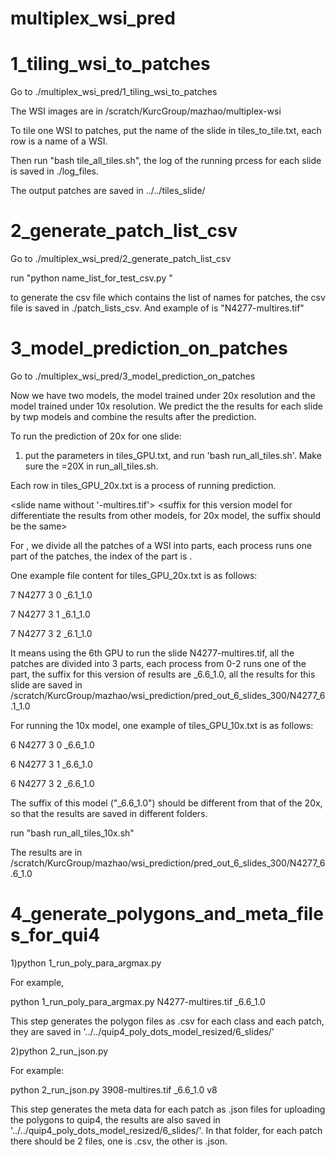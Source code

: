 # multiplex_wsi_pred
# 1_tiling_wsi_to_patches  

Go to ./multiplex_wsi_pred/1_tiling_wsi_to_patches

The WSI images are in /scratch/KurcGroup/mazhao/multiplex-wsi

To tile one WSI to patches, put the name of the slide in tiles_to_tile.txt, each row is a name of a WSI.

Then run "bash tile_all_tiles.sh", the log of the running prcess for each slide is saved in ./log_files.

The output patches are saved in ../../tiles_slide/

# 2_generate_patch_list_csv   

Go to ./multiplex_wsi_pred/2_generate_patch_list_csv

run "python name_list_for_test_csv.py <slide name>"
  
to generate the csv file which contains the list of names for patches, the csv file is saved in ./patch_lists_csv. And example of <slide name> is "N4277-multires.tif"

# 3_model_prediction_on_patches

Go to ./multiplex_wsi_pred/3_model_prediction_on_patches

Now we have two models, the model trained under 20x resolution and the model trained under 10x resolution. We predict the the results for each slide by twp models and combine the results after the prediction.

To run the prediction of 20x for one slide:

1) put the parameters in tiles_GPU.txt, and run 'bash run_all_tiles.sh'. Make sure the =20X in run_all_tiles.sh.

Each row in tiles_GPU_20x.txt is a process of running prediction.

<GPU to be used for this process> <slide name without '-multires.tif'> <maxmum number of processes run in parallel for this slide> <index of this process in the parallel> <suffix for this version model for differentiate the results from other models, for 20x model, the suffix should be the same>
  
For <maxmum number of processes run in parallel for this slide> <index of this process in the parallel>, we divide all the patches of a WSI into <maxmum number of processes run in parallel for this slide> parts, each process runs one part of the patches, the index of the part is <index of this process in the parallel>.

One example file content for tiles_GPU_20x.txt is as follows:

7 N4277 3 0 _6.1_1.0

7 N4277 3 1 _6.1_1.0

7 N4277 3 2 _6.1_1.0

It means using the 6th GPU to run the slide N4277-multires.tif, all the patches are divided into 3 parts, each process from 0-2 runs one of the part, the suffix for this version of results are _6.6_1.0, all the results for this slide are saved in /scratch/KurcGroup/mazhao/wsi_prediction/pred_out_6_slides_300/N4277_6.1_1.0

For running the 10x model, one example of tiles_GPU_10x.txt is as follows:

6 N4277 3 0 _6.6_1.0

6 N4277 3 1 _6.6_1.0

6 N4277 3 2 _6.6_1.0

The suffix of this model ("_6.6_1.0") should be different from that of the 20x, so that the results are saved in different folders.

run "bash run_all_tiles_10x.sh"

The results are in /scratch/KurcGroup/mazhao/wsi_prediction/pred_out_6_slides_300/N4277_6.6_1.0



# 4_generate_polygons_and_meta_files_for_qui4

1)python 1_run_poly_para_argmax.py <slide name> <suffix indicating the version of the model> 

For example,

python 1_run_poly_para_argmax.py N4277-multires.tif _6.6_1.0

This step generates the polygon files as .csv for each class and each patch, they are saved in '../../quip4_poly_dots_model_resized/6_slides/'

2)python 2_run_json.py <slide name> <suffix indicating the version of the model> <prefix indicating this version of polygon on quip4>

For example:

python 2_run_json.py 3908-multires.tif _6.6_1.0 v8

This step generates the meta data for each patch as .json files for uploading the polygons to quip4, the results are also saved in '../../quip4_poly_dots_model_resized/6_slides/'. In that folder, for each patch there should be 2 files, one is .csv, the other is .json.
